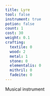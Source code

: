 ```yaml
---
title: Lyre
tool: false
instrument: true
potion: false
count: 1
cost: 30
weight: 0.1
crafting:
  textile: 0
  wood: 2
  metal: 1
  stone: 0
  elementalis: 0
  mithril: 0
  fadeite: 0
---
```


Musical instrument
